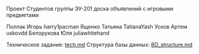 Проект Студентов группы ЭУ-201
доска объявлений с игровыми предметами

Поллак Игорь harry1pacman
Ященко Татьяна TatianaYash
Усков Артем uskovdd
Белорукова Юля juliawhitehand


Техническое задание: [tech.md](tech.md)
Структура базы данных: [BD_structure.md](BD_structure.md)
